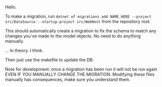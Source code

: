 Hello.

To make a migration, run 
`dotnet ef migrations add NAME_HERE --project src/DataSource --startup-project src/WebHost`
from the repository root.

This should automatically create a migration to fix the schema to match any changes you've made to the model objects. No need to do anything manually. 

... In theory. I think. 

Then just use the makefile to update the DB. 

Note for development: once a migration has been run it will not be run again EVEN IF YOU MANUALLY CHANGE THE MIGRATION. Modifying these files manually has consequences, make sure you understand them. 